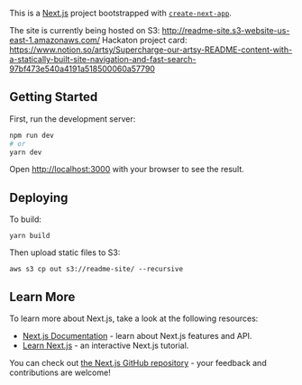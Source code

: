 This is a [Next.js](https://nextjs.org/) project bootstrapped with [`create-next-app`](https://github.com/vercel/next.js/tree/canary/packages/create-next-app).

The site is currently being hosted on S3: http://readme-site.s3-website-us-east-1.amazonaws.com/
Hackaton project card: https://www.notion.so/artsy/Supercharge-our-artsy-README-content-with-a-statically-built-site-navigation-and-fast-search-97bf473e540a4191a518500060a57790

## Getting Started

First, run the development server:

```bash
npm run dev
# or
yarn dev
```

Open [http://localhost:3000](http://localhost:3000) with your browser to see the result.

## Deploying

To build:

```
yarn build
```

Then upload static files to S3:

```
aws s3 cp out s3://readme-site/ --recursive
```

## Learn More

To learn more about Next.js, take a look at the following resources:

- [Next.js Documentation](https://nextjs.org/docs) - learn about Next.js features and API.
- [Learn Next.js](https://nextjs.org/learn) - an interactive Next.js tutorial.

You can check out [the Next.js GitHub repository](https://github.com/vercel/next.js/) - your feedback and contributions are welcome!

